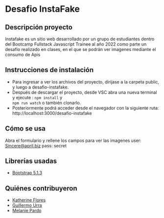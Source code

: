 # Desafio InstaFake

## Descripción proyecto
Instafake es un sitio web desarrollado por un grupo de estudiantes dentro del Bootcamp Fullstack Javascript Trainee al año 2022 como parte un desafio realizado en clases,  en el que se podrán ver imagenes mediante el consumo de Apis 

## Instrucciones de instalación

- Para ingresar a ver los archivos del proyecto, dirijase a la carpeta public, y luego a desafio-instafake.
- Después de descargar el proyecto, desde VSC abra una nueva terminal y ejecute : 
`npm install` y  
`npm run watch` o también clonarlo.
- Posteriormente podrá acceder desde el navegador con la siguiente ruta: http://localhost:3000/desafio-instafake


## Cómo se usa
  Abra el formulario y rellene los campos para ver las imagenes
  user: Sincere@april.biz pass: secret

## Librerías usadas
+ [Bootstrap 5.1.3](https://cdn.jsdelivr.net/npm/bootstrap@5.1.3/dist/css/bootstrap.min.css)

## Quiénes contribuyeron

+ [Katherine Flores](https://github.com/)
+ [Guillermo Urra](https://github.com/urrasinh)
+ [Melanie Pardo](https://github.com/melaniepardo)
